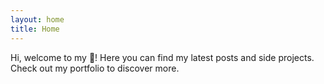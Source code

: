 ```yaml
---
layout: home
title: Home
---
```

Hi, welcome to my 🏡! Here you can find my latest posts and side projects. Check out my portfolio to discover more. 
